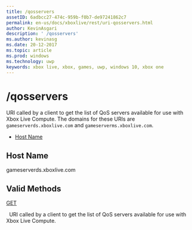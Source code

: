 ```yaml
---
title: /qosservers
assetID: 6adbcc27-474c-959b-f0b7-de97241862c7
permalink: en-us/docs/xboxlive/rest/uri-qosservers.html
author: KevinAsgari
description: ' /qosservers'
ms.author: kevinasg
ms.date: 20-12-2017
ms.topic: article
ms.prod: windows
ms.technology: uwp
keywords: xbox live, xbox, games, uwp, windows 10, xbox one
---
```



# /qosservers
URI called by a client to get the list of QoS servers available for use with Xbox Live Compute. 
The domains for these URIs are `gameserverds.xboxlive.com` and `gameserverms.xboxlive.com`.
 
  * [Host Name](#ID4EZ)
 
<a id="ID4EZ"></a>

 
## Host Name
 
gameserverds.xboxlive.com
  
<a id="ID4EDB"></a>

 
## Valid Methods

[GET](uri-qosservers-get.md)

&nbsp;&nbsp;URI called by a client to get the list of QoS servers available for use with Xbox Live Compute.
 